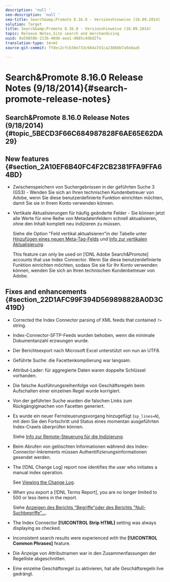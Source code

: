 ```yaml
---
description: 'null '
seo-description: 'null '
seo-title: Search&amp;Promote 8.16.0 - Versionshinweise (18.09.2014)
solution: Target
title: Search&amp;Promote 8.16.0 - Versionshinweise (18.09.2014)
topic: Release Notes,Site search and merchandising
uuid: 0a59858b-213b-40d6-aea1-d085c4d6d2fa
translation-type: tm+mt
source-git-commit: ffdec2cfcb30e733c664a7d1ca23868b7a9a9aa5

---
```



# Search&amp;Promote 8.16.0 Release Notes (9/18/2014){#search-promote-release-notes}

## Search&amp;Promote 8.16.0 Release Notes (9/18/2014) {#topic_5BECD3F66C684987828F6AE65E62DA29}

## New features {#section_2A10EF6B40FC4F2CB2381FFA9FFA64BD}

* Zwischenspeichern von Suchergebnissen in der geführten Suche 3 (GS3) - Wenden Sie sich an Ihren technischen Kundenbetreuer von Adobe, wenn Sie diese benutzerdefinierte Funktion einrichten möchten, damit Sie sie in Ihrem Konto verwenden können.
* Vertikale Aktualisierungen für häufig geänderte Felder - Sie können jetzt alle Werte für eine Reihe von Metadatenfeldern schnell aktualisieren, ohne den Inhalt komplett neu indizieren zu müssen.

   Siehe die Option &quot;Feld vertikal aktualisieren&quot;in der Tabelle unter [Hinzufügen eines neuen Meta-Tag-Felds](../c-about-settings-menu/c-about-metadata-menu.md#task_6DF188C0FC7F4831A4444CA9AFA615E5) und [Info zur vertikalen Aktualisierung](../c-about-index-menu/c-about-vertical-updates.md#concept_E65A70C9C2E04804BF24FBE1B3CAD899).

   This feature can only be used on [!DNL Adobe Search&Promote] accounts that use Index Connector. Wenn Sie diese benutzerdefinierte Funktion einrichten möchten, sodass Sie sie für Ihr Konto verwenden können, wenden Sie sich an Ihren technischen Kundenbetreuer von Adobe.

## Fixes and enhancements {#section_22D1AFC99F394D569898828A0D3C419D}

* Corrected the Index Connector parsing of XML feeds that contained `?>` string.
* Index-Connector-SFTP-Feeds wurden behoben, wenn die minimale Dokumentanzahl erzwungen wurde.
* Der Berichtsexport nach Microsoft Excel unterstützt von nun an UTF8.
* Geführte Suche: die Facettenkompilierung war langsam.
* Attribut-Lader: für aggregierte Daten waren doppelte Schlüssel vorhanden.
* Die falsche Ausführungsreihenfolge von Geschäftsregeln beim Aufschalten einer einzelnen Regel wurde korrigiert.
* Von der geführten Suche wurden die falschen Links zum Rückgängigmachen von Facetten generiert.
* Es wurde ein neuer Fernsteuerungsvorgang hinzugefügt (`sp_lines=N`), mit dem Sie den Fortschritt und Status eines momentan ausgeführten Index-Crawls überprüfen können.

   Siehe [Info zur Remote-Steuerung für die Indizierung](../c-about-index-menu/c-about-remote-control-for-indexing.md#concept_C79B322190E84106A434E5C6D4A4118F).

* Beim Abrufen von gelöschten Informationen während des Index-Connector-Inkrements müssen Authentifizierungsinformationen gesendet werden.
* The [!DNL Change Log] report now identifies the user who initiates a manual index operation.

   See [Viewing the Change Log](../c-about-reports-menu/c-about-reports-menu.md#task_166F1156719F4B3D834BEA8E249C8057).

* When you export a [!DNL Terms Report], you are no longer limited to 500 or less items in the report.

   Siehe [Anzeigen des Berichts &quot;Begriffe&quot;oder des Berichts &quot;Null-Suchbegriffe&quot;...](../c-about-reports-menu/c-about-reports-menu.md#task_53B7ED1582DD4B0E8376546A7AFC789A).

* The Index Connector **[!UICONTROL Strip HTML]** setting was always displaying as checked.
* Inconsistent search results were experienced with the **[!UICONTROL Common Phrases]** feature.
* Die Anzeige von Attributnamen war in den Zusammenfassungen der Regelliste abgeschnitten.
* Eine einzelne Geschäftsregel zu aktivieren, hat alle Geschäftsregeln live gedrängt.

